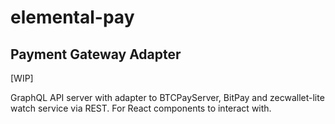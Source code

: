 # elemental-pay

## Payment Gateway Adapter

[WIP]

GraphQL API server with adapter to BTCPayServer, BitPay and zecwallet-lite watch service via REST. For React components to interact with.

